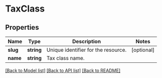# TaxClass

## Properties
Name | Type | Description | Notes
------------ | ------------- | ------------- | -------------
**slug** | **string** | Unique identifier for the resource. | [optional] 
**name** | **string** | Tax class name. | 

[[Back to Model list]](../../README.md#documentation-for-models) [[Back to API list]](../../README.md#documentation-for-api-endpoints) [[Back to README]](../../README.md)

